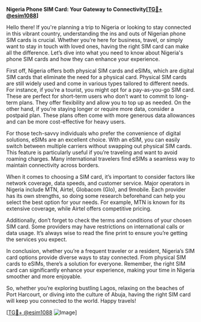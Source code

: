 **Nigeria Phone SIM Card: Your Gateway to Connectivity[[TG💪+ @esim1088](https://t.me/s/esim1088)]**

Hello there! If you're planning a trip to Nigeria or looking to stay connected in this vibrant country, understanding the ins and outs of Nigerian phone SIM cards is crucial. Whether you’re here for business, travel, or simply want to stay in touch with loved ones, having the right SIM card can make all the difference. Let’s dive into what you need to know about Nigeria's phone SIM cards and how they can enhance your experience.

First off, Nigeria offers both physical SIM cards and eSIMs, which are digital SIM cards that eliminate the need for a physical card. Physical SIM cards are still widely used and come in various types tailored to different needs. For instance, if you’re a tourist, you might opt for a pay-as-you-go SIM card. These are perfect for short-term users who don’t want to commit to long-term plans. They offer flexibility and allow you to top up as needed. On the other hand, if you’re staying longer or require more data, consider a postpaid plan. These plans often come with more generous data allowances and can be more cost-effective for heavy users.

For those tech-savvy individuals who prefer the convenience of digital solutions, eSIMs are an excellent choice. With an eSIM, you can easily switch between multiple carriers without swapping out physical SIM cards. This feature is particularly useful if you’re traveling and want to avoid roaming charges. Many international travelers find eSIMs a seamless way to maintain connectivity across borders.

When it comes to choosing a SIM card, it’s important to consider factors like network coverage, data speeds, and customer service. Major operators in Nigeria include MTN, Airtel, Globacom (Glo), and 9mobile. Each provider has its own strengths, so doing some research beforehand can help you select the best option for your needs. For example, MTN is known for its extensive coverage, while Airtel offers competitive pricing.

Additionally, don’t forget to check the terms and conditions of your chosen SIM card. Some providers may have restrictions on international calls or data usage. It’s always wise to read the fine print to ensure you’re getting the services you expect.

In conclusion, whether you’re a frequent traveler or a resident, Nigeria’s SIM card options provide diverse ways to stay connected. From physical SIM cards to eSIMs, there’s a solution for everyone. Remember, the right SIM card can significantly enhance your experience, making your time in Nigeria smoother and more enjoyable. 

So, whether you’re exploring bustling Lagos, relaxing on the beaches of Port Harcourt, or diving into the culture of Abuja, having the right SIM card will keep you connected to the world. Happy travels!

[[TG💪+ @esim1088](https://t.me/s/esim1088) ![Image](https://i.postimg.cc/Y0z9fWf4/image.png)]